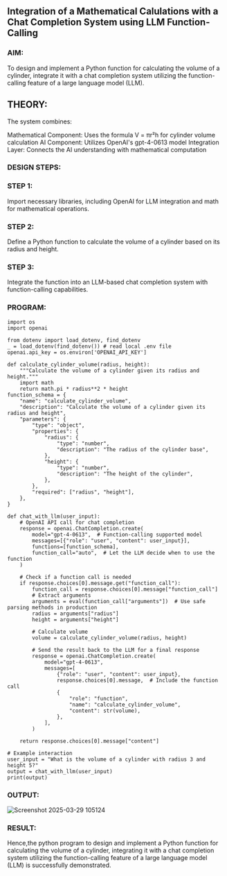 ## Integration of a Mathematical Calulations with a Chat Completion System using LLM Function-Calling

### AIM:
To design and implement a Python function for calculating the volume of a cylinder, integrate it with a chat completion system utilizing the function-calling feature of a large language model (LLM).

## THEORY:
The system combines:

Mathematical Component: Uses the formula V = πr²h for cylinder volume calculation
AI Component: Utilizes OpenAI's gpt-4-0613 model
Integration Layer: Connects the AI understanding with mathematical computation

### DESIGN STEPS:

### STEP 1:
Import necessary libraries, including OpenAI for LLM integration and math for mathematical operations.

### STEP 2:
Define a Python function to calculate the volume of a cylinder based on its radius and height.

### STEP 3:
Integrate the function into an LLM-based chat completion system with function-calling capabilities.

### PROGRAM:
```
import os
import openai

from dotenv import load_dotenv, find_dotenv
_ = load_dotenv(find_dotenv()) # read local .env file
openai.api_key = os.environ['OPENAI_API_KEY']

def calculate_cylinder_volume(radius, height):
    """Calculate the volume of a cylinder given its radius and height."""
    import math
    return math.pi * radius**2 * height
function_schema = {
    "name": "calculate_cylinder_volume",
    "description": "Calculate the volume of a cylinder given its radius and height",
    "parameters": {
        "type": "object",
        "properties": {
            "radius": {
                "type": "number",
                "description": "The radius of the cylinder base",
            },
            "height": {
                "type": "number",
                "description": "The height of the cylinder",
            },
        },
        "required": ["radius", "height"],
    },
}

def chat_with_llm(user_input):
    # OpenAI API call for chat completion
    response = openai.ChatCompletion.create(
        model="gpt-4-0613",  # Function-calling supported model
        messages=[{"role": "user", "content": user_input}],
        functions=[function_schema],
        function_call="auto",  # Let the LLM decide when to use the function
    )

    # Check if a function call is needed
    if response.choices[0].message.get("function_call"):
        function_call = response.choices[0].message["function_call"]
        # Extract arguments
        arguments = eval(function_call["arguments"])  # Use safe parsing methods in production
        radius = arguments["radius"]
        height = arguments["height"]

        # Calculate volume
        volume = calculate_cylinder_volume(radius, height)

        # Send the result back to the LLM for a final response
        response = openai.ChatCompletion.create(
            model="gpt-4-0613",
            messages=[
                {"role": "user", "content": user_input},
                response.choices[0].message,  # Include the function call
                {
                    "role": "function",
                    "name": "calculate_cylinder_volume",
                    "content": str(volume),
                },
            ],
        )
    
    return response.choices[0].message["content"]
    
# Example interaction
user_input = "What is the volume of a cylinder with radius 3 and height 5?"
output = chat_with_llm(user_input)
print(output)

```
### OUTPUT:
![Screenshot 2025-03-29 105124](https://github.com/user-attachments/assets/7983898e-3d88-474f-befe-c618085299df)

### RESULT:
Hence,the python program to design and implement a Python function for calculating the volume of a cylinder, integrating it with a chat completion system utilizing the function-calling feature of a large language model (LLM) is successfully demonstrated.
